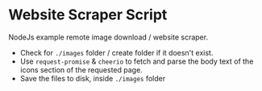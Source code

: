 # Website Scraper Script

NodeJs example remote image download / website scraper.

  - Check for ```./images``` folder / create folder if it doesn't exist.
  - Use ```request-promise``` & ```cheerio``` to fetch and parse the body text of the icons section of the requested page.
  - Save the files to disk, inside ```./images``` folder
